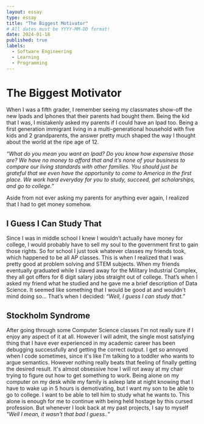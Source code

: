 ```yaml
---
layout: essay
type: essay
title: "The Biggest Motivator"
# All dates must be YYYY-MM-DD format!
date: 2024-01-18
published: true
labels:
  - Software Engineering
  - Learning
  - Programming
---
```


# The Biggest Motivator
When I was a fifth grader, I remember seeing my classmates show-off the new Ipads and Iphones that their parents had bought them. Being the kid that I was, I mistakenly asked my parents if I could have an Ipad too. Being a first generation immigrant living in a multi-generational household with five kids and 2 grandparents, the answer pretty much shaped the way I thought about the world at the ripe age of 12. 

*“What do you mean you want an Ipad? Do you know how expensive those are? We have no money to afford that and it’s none of your business to compare our living standards with other families. You should just be grateful that we even have the opportunity to come to America in the first place. We work hard everyday for you to study, succeed, get scholarships, and go to college.”*

Aside from not ever asking my parents for anything ever again, I realized that I had to get money somehow. 

## I Guess I Can Study That
Since I was in middle school I knew I wouldn’t actually have money for college, I would probably have to sell my soul to the government first to gain those rights. So for school I just took whatever classes my friends took, which happened to be all AP classes. This is when I realized that I was pretty good at problem solving and STEM subjects. When my friends eventually graduated while I slaved away for the Military Industrial Complex, they all got offers for 6 digit salary jobs straight out of college. That’s when I asked my friend what he studied and he gave me a brief description of Data Science. It seemed like something that I would be good at and wouldn't mind doing so... That’s when I decided: *“Well, I guess I can study that.”*

## Stockholm Syndrome
After going through some Computer Science classes I'm not really sure if I enjoy any aspect of it at all. However I will admit, the single most satisfying thing that I have ever experienced in my academic career has been debugging successfully and getting the correct output. I get so annoyed when I code sometimes, since it's like I'm talking to a toddler who wants to argue semantics. However nothing really beats that feeling of finally getting the desired result. It's almost obsessive how I will rot away at my chair trying to figure out how to get something to work. Being alone on my computer on my desk while my family is asleep late at night knowing that I have to wake up in 5 hours is demotivating, but I want my son to be able to go to college. I want to be able to tell him to study what he wants to. This alone is enough for me to continue with being held hostage by this cursed profession. But whenever I look back at my past projects, I say to myself *"Well I mean, it wasn't that bad I guess.."*
